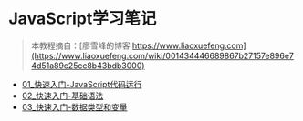 # JavaScript学习笔记

> 本教程摘自：[廖雪峰的博客 https://www.liaoxuefeng.com](https://www.liaoxuefeng.com/wiki/001434446689867b27157e896e74d51a89c25cc8b43bdb3000)

- [01_快速入门-JavaScript代码运行](./01_快速入门-JavaScript代码运行.md)
- [02_快速入门-基础语法](./02_快速入门-基础语法.md)
- [03_快速入门-数据类型和变量](./03_快速入门-数据类型和变量.md)
